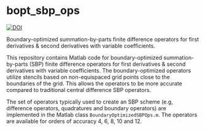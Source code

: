 # bopt_sbp_ops
[![DOI](https://zenodo.org/badge/585086741.svg)](https://zenodo.org/badge/latestdoi/585086741)

Boundary-optimized summation-by-parts finite difference operators for first derivatives &amp; second derivatives with variable coefficients.

This repository contains Matlab code for boundary-optimized summation-by-parts (SBP) finite difference operators for first derivatives &amp; second derivatives with variable coefficients. The boundary-optimized operators utilize stencils based on non-equispaced grid points close to the boundaries of the grid. This allows the operators to be more accurate compared to traditional central difference SBP operators.

The set of operators typically used to create an SBP scheme (e.g, difference operators, quadratures and boundary operators) are implemented in the Matlab class `BoundaryOptimizedSBPOps.m`. The operators are available for orders of accuracy 4, 6, 8, 10 and 12.
